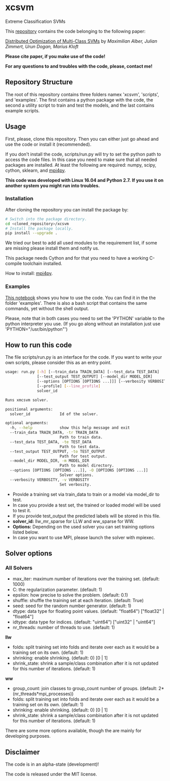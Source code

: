 # xcsvm
Extreme Classification SVMs

This [repository](https://github.com/albermax/xcsvm) contains the code belonging to the following paper:

[Distributed Optimization of Multi-Class SVMs](http://arxiv.org/abs/1611.08480)
by *Maximilian Alber, Julian Zimmert, Urun Dogan, Marius Kloft*

**Please cite paper, if you make use of the code!**

**For any questions to and troubles with the code, please, contact me!**

## Repository Structure

The root of this repository contains three folders namex 'xcsvm', 'scripts', and 'examples'.
The first contains a python package with the code,
the second a utility script to train and test the models,
and the last contains example scripts.

## Usage

First, please, clone this repository.
Then you can either just go ahead and use the code or install it (recommended).

If you don't install the code, scripts/run.py will try to set the python path to access the
code files. In this case you need to make sure that all needed packages are installed.
At least the following are required: numpy, scipy, cython, sklearn, and [mpi4py](https://mpi4py.scipy.org/docs/usrman/install.html).

**This code was developed with Linux 16.04 and Python 2.7.**
**If you use it on another system you might run into troubles.**

### Installation

After cloning the repository you can install the package by:

```bash
# Switch into the package directory.
cd <cloned_repository>/xcsvm
# Install the package locally.
pip install --upgrade .
```

We tried our best to add all used modules to the requirement list,
if some are missing please install them and notify us.

This package needs Cython and for that you need to have a working C-compile toolchain installed.

How to install: [mpi4py](https://mpi4py.scipy.org/docs/usrman/install.html).

### Examples

[This notebook](https://github.com/albermax/xcsvm/blob/master/examples/examples.ipynb) shows you how to use the code. You can find it in the the folder 'examples'.
There is also a bash script that contains the same commands, yet without the shell output.

Please, note that in both cases you need to set the 'PYTHON' variable to the python interpreter you use. (If you go along without an installation just use 'PYTHON="/usr/bin/python"')

## How to run this code

The file scripts/run.py is an interface for the code.
If you want to write your own scripts, please
consider this as an entry point.

```bash
usage: run.py [-h] [--train_data TRAIN_DATA] [--test_data TEST_DATA]
              [--test_output TEST_OUTPUT] [--model_dir MODEL_DIR]
              [--options [OPTIONS [OPTIONS ...]]] [--verbosity VERBOSITY]
              [--profile] [--line_profile]
              solver_id

Runs xmcsvm solver.

positional arguments:
  solver_id             Id of the solver.

optional arguments:
  -h, --help            show this help message and exit
  --train_data TRAIN_DATA, -tr TRAIN_DATA
                        Path to train data.
  --test_data TEST_DATA, -te TEST_DATA
                        Path to test data.
  --test_output TEST_OUTPUT, -to TEST_OUTPUT
                        Path for test output.
  --model_dir MODEL_DIR, -m MODEL_DIR
                        Path to model directory.
  --options [OPTIONS [OPTIONS ...]], -O [OPTIONS [OPTIONS ...]]
                        Solver options.
  --verbosity VERBOSITY, -v VERBOSITY
                        Set verbosity.
```

* Provide a training set via train_data to train or a model via model_dir to test.
* In case you provide a test set, the trained or loaded model will be used to test it.
* If you provide test_output the predicted labels will be stored in this file.
* **solver_id:** llw\_mr\_sparse for LLW and ww_sparse for WW.
* **Options:** Depending on the used solver you can set training options listed below.
* In case you want to use MPI, please launch the solver with mpiexec.

## Solver options

### All Solvers

* max_iter: maximum number of iterations over the training set. (default: 1000)
* C: the regularization parameter. (default: 1)
* epsilon: how precise to solve the problem. (default: 0.1)
* shuffle: shuffle the training set at each iteration. (default: True)
* seed: seed for the random number generator. (default: 1)
* dtype: data type for floating point values. (default: "float64") ["float32" | "float64"]
* idtype: data type for indices. (default: "uint64") ["uint32" | "uint64"]
* nr_threads: number of threads to use. (default: 1)

**llw**

* folds: split training set into folds and iterate over each as it would be a training set on its own. (default: 1)
* shrinking: enable shrinking. (default: 0) [0 | 1]
* shrink_state: shrink a sample/class combination after it is not updated for this number of iterations. (default: 1)

**ww**

* group\_count: join classes to group\_count number of groups. (default: 2*(nr\_threads*mpi\_processes))
* folds: split training set into folds and iterate over each as it would be a training set on its own. (default: 1)
* shrinking: enable shrinking. (default: 0) [0 | 1]
* shrink_state: shrink a sample/class combination after it is not updated for this number of iterations. (default: 1)

There are some more options available, though the are mainly for developing purposes.

## Disclaimer

The code is in an alpha-state (development)!

The code is released under the MIT license.
